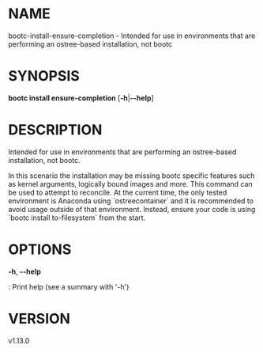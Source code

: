 # NAME

bootc-install-ensure-completion - Intended for use in environments that
are performing an ostree-based installation, not bootc

# SYNOPSIS

**bootc install ensure-completion** \[**-h**\|**\--help**\]

# DESCRIPTION

Intended for use in environments that are performing an ostree-based
installation, not bootc.

In this scenario the installation may be missing bootc specific features
such as kernel arguments, logically bound images and more. This command
can be used to attempt to reconcile. At the current time, the only
tested environment is Anaconda using \`ostreecontainer\` and it is
recommended to avoid usage outside of that environment. Instead, ensure
your code is using \`bootc install to-filesystem\` from the start.

# OPTIONS

**-h**, **\--help**

:   Print help (see a summary with \'-h\')

# VERSION

v1.13.0
